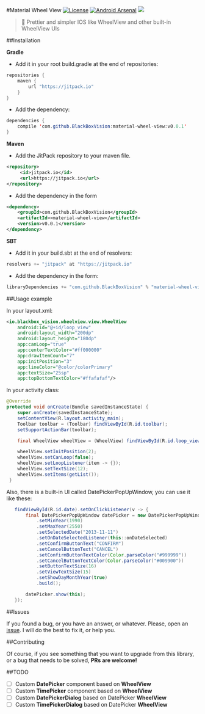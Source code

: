 #Material Wheel View [![License](https://img.shields.io/badge/License-Apache%202.0-brightgreen.svg)](https://opensource.org/licenses/Apache-2.0) [![Android Arsenal](https://img.shields.io/badge/Android%20Arsenal-Material%20WheelView-brightgreen.svg?style=flat)](https://android-arsenal.com/details/1/5184) [![](https://jitpack.io/v/BlackBoxVision/material-wheel-view.svg)](https://jitpack.io/#BlackBoxVision/material-wheel-view)
>:ferris_wheel: Prettier and simpler IOS like WheelView and other built-in WheelView UIs


##Installation

**Gradle**

- Add it in your root build.gradle at the end of repositories:

```java
repositories {
	maven { 
	    url "https://jitpack.io"
	}
}
```

- Add the dependency:

```java
dependencies {
    compile 'com.github.BlackBoxVision:material-wheel-view:v0.0.1'
}
```
**Maven**

- Add the JitPack repository to your maven file. 

```xml
<repository>
     <id>jitpack.io</id>
     <url>https://jitpack.io</url>
</repository>
```
- Add the dependency in the form

```xml
<dependency>
    <groupId>com.github.BlackBoxVision</groupId>
    <artifactId>>material-wheel-view</artifactId>
    <version>v0.0.1</version>
</dependency>
```
**SBT**

- Add it in your build.sbt at the end of resolvers:

```java
resolvers += "jitpack" at "https://jitpack.io"
```

- Add the dependency in the form:

```java
libraryDependencies += "com.github.BlackBoxVision" % "material-wheel-view" % "v0.0.1"	
```

##Usage example

In your layout.xml:

```xml
<io.blackbox_vision.wheelview.view.WheelView
	android:id="@+id/loop_view"
	android:layout_width="200dp"
	android:layout_height="180dp"
	app:canLoop="true"
	app:centerTextColor="#ff000000"
	app:drawItemCount="7"
	app:initPosition="3"
	app:lineColor="@color/colorPrimary"
	app:textSize="25sp"
	app:topBottomTextColor="#ffafafaf"/>
```

In your activity class: 

```java
@Override
protected void onCreate(Bundle savedInstanceState) {
	super.onCreate(savedInstanceState);
	setContentView(R.layout.activity_main);
	Toolbar toolbar = (Toolbar) findViewById(R.id.toolbar);
	setSupportActionBar(toolbar);

	final WheelView wheelView = (WheelView) findViewById(R.id.loop_view);

	wheelView.setInitPosition(2);
	wheelView.setCanLoop(false);
	wheelView.setLoopListener(item -> {});
	wheelView.setTextSize(12);
	wheelView.setItems(getList());
 }
 ```
 
 Also, there is a built-in UI called DatePickerPopUpWindow, you can use it like these: 
 
 ```java
 	findViewById(R.id.date).setOnClickListener(v -> {
		final DatePickerPopUpWindow datePicker = new DatePickerPopUpWindow.Builder(getApplicationContext())
			.setMinYear(1990)
			.setMaxYear(2550)
			.setSelectedDate("2013-11-11")
			.setOnDateSelectedListener(this::onDateSelected)
			.setConfirmButtonText("CONFIRM")
			.setCancelButtonText("CANCEL")
			.setConfirmButtonTextColor(Color.parseColor("#999999"))
			.setCancelButtonTextColor(Color.parseColor("#009900"))
			.setButtonTextSize(16)
			.setViewTextSize(15)
			.setShowDayMonthYear(true)
			.build();

		datePicker.show(this);
	});			
```			

##Issues

If you found a bug, or you have an answer, or whatever. Please, open an [issue](https://github.com/BlackBoxVision/material-wheel-view/issues). I will do the best to fix it, or help you.

##Contributing

Of course, if you see something that you want to upgrade from this library, or a bug that needs to be solved, **PRs are welcome!**

##TODO 
- [ ] Custom **DatePicker** component based on **WheelView**
- [ ] Custom **TimePicker** component based on **WheelView**
- [ ] Custom **DatePickerDialog** based on DatePicker **WheelView**
- [ ] Custom **TimePickerDialog** based on DatePicker **WheelView**
